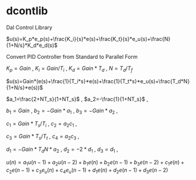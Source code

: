 # dcontlib
Dal Control Library

$`u(s)=K_p*e_p(s)+\frac{K_i}{s}*e(s)+\frac{K_t}{s}*e_u(s)+\frac{N}{1+N/s}*K_d*e_d(s)`$

Convert PID Controller from Standard to Parallel Form

$K_p = Gain$ , $K_i = Gain/T_i$ , $K_d = Gain*T_d$ , $`N = T_d/T_f`$

$`u(s)=Gain*(e(s)+\frac{1}{T_i*s}*e(s)+\frac{1}{T_t*s}*e_u(s)+\frac{T_d*N}{1+N/s}*e(s))`$

$`a_1=\frac{2+NT_s}{1+NT_s}`$ ,
$`a_2=-\frac{1}{1+NT_s}`$ ,

$`b_1=Gain`$ ,
$`b_2=-Gain*a_1`$ ,
$`b_3=-Gain*a_2`$ ,

$`c_1=Gain*T_s/T_i`$ ,
$`c_2=a_2c_1`$ ,

$`c_3=Gain*T_s/T_t`$ ,
$`c_4=a_2c_3`$ ,

$`d_1=-Gain*T_dN*a_2`$ ,
$`d_2=-2*d_1`$ ,
$`d_3=d_1`$ ,

$`u(n)=a_1u(n-1)+a_2u(n-2)+b_1e(n)+b_2e(n-1)+b_3e(n-2)+c_1e(n)+c_2e(n-1)+c_3e_u(n)+c_4e_u(n-1)+d_1e(n)+d_2e(n-1)+d_3e(n-2)`$
